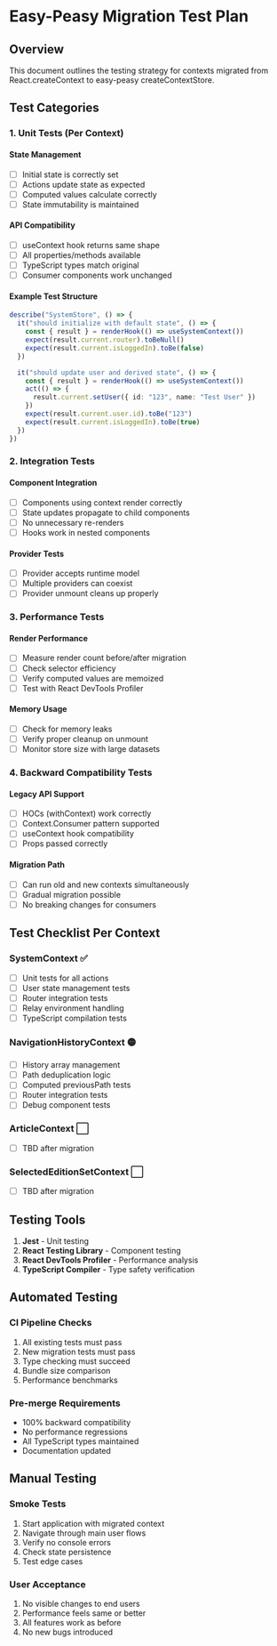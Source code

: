 # Easy-Peasy Migration Test Plan

## Overview

This document outlines the testing strategy for contexts migrated from React.createContext to easy-peasy createContextStore.

## Test Categories

### 1. Unit Tests (Per Context)

#### State Management

- [ ] Initial state is correctly set
- [ ] Actions update state as expected
- [ ] Computed values calculate correctly
- [ ] State immutability is maintained

#### API Compatibility

- [ ] useContext hook returns same shape
- [ ] All properties/methods available
- [ ] TypeScript types match original
- [ ] Consumer components work unchanged

#### Example Test Structure

```typescript
describe("SystemStore", () => {
  it("should initialize with default state", () => {
    const { result } = renderHook(() => useSystemContext())
    expect(result.current.router).toBeNull()
    expect(result.current.isLoggedIn).toBe(false)
  })

  it("should update user and derived state", () => {
    const { result } = renderHook(() => useSystemContext())
    act(() => {
      result.current.setUser({ id: "123", name: "Test User" })
    })
    expect(result.current.user.id).toBe("123")
    expect(result.current.isLoggedIn).toBe(true)
  })
})
```

### 2. Integration Tests

#### Component Integration

- [ ] Components using context render correctly
- [ ] State updates propagate to child components
- [ ] No unnecessary re-renders
- [ ] Hooks work in nested components

#### Provider Tests

- [ ] Provider accepts runtime model
- [ ] Multiple providers can coexist
- [ ] Provider unmount cleans up properly

### 3. Performance Tests

#### Render Performance

- [ ] Measure render count before/after migration
- [ ] Check selector efficiency
- [ ] Verify computed values are memoized
- [ ] Test with React DevTools Profiler

#### Memory Usage

- [ ] Check for memory leaks
- [ ] Verify proper cleanup on unmount
- [ ] Monitor store size with large datasets

### 4. Backward Compatibility Tests

#### Legacy API Support

- [ ] HOCs (withContext) work correctly
- [ ] Context.Consumer pattern supported
- [ ] useContext hook compatibility
- [ ] Props passed correctly

#### Migration Path

- [ ] Can run old and new contexts simultaneously
- [ ] Gradual migration possible
- [ ] No breaking changes for consumers

## Test Checklist Per Context

### SystemContext ✅

- [ ] Unit tests for all actions
- [ ] User state management tests
- [ ] Router integration tests
- [ ] Relay environment handling
- [ ] TypeScript compilation tests

### NavigationHistoryContext 🟡

- [ ] History array management
- [ ] Path deduplication logic
- [ ] Computed previousPath tests
- [ ] Router integration tests
- [ ] Debug component tests

### ArticleContext ⬜

- [ ] TBD after migration

### SelectedEditionSetContext ⬜

- [ ] TBD after migration

## Testing Tools

1. **Jest** - Unit testing
2. **React Testing Library** - Component testing
3. **React DevTools Profiler** - Performance analysis
4. **TypeScript Compiler** - Type safety verification

## Automated Testing

### CI Pipeline Checks

1. All existing tests must pass
2. New migration tests must pass
3. Type checking must succeed
4. Bundle size comparison
5. Performance benchmarks

### Pre-merge Requirements

- 100% backward compatibility
- No performance regressions
- All TypeScript types maintained
- Documentation updated

## Manual Testing

### Smoke Tests

1. Start application with migrated context
2. Navigate through main user flows
3. Verify no console errors
4. Check state persistence
5. Test edge cases

### User Acceptance

1. No visible changes to end users
2. Performance feels same or better
3. All features work as before
4. No new bugs introduced
